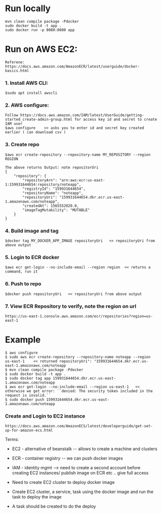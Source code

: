 Run locally
===
    mvn clean compile package -Pdocker
    sudo docker build -t app .
    sudo docker run -p 8080:8080 app


Run on AWS EC2:
=== 

    Referene:  https://docs.aws.amazon.com/AmazonECR/latest/userguide/docker-basics.html

### 1. Install AWS CLI:
	$sudo apt install awscli

### 2. AWS configure:
    Follow https://docs.aws.amazon.com/IAM/latest/UserGuide/getting-started_create-admin-group.html for access key id and secret to create IAM user
	$aws configure    >> asks you to enter id and secret key created earlier ( can download csv )

### 3. Create repo
    $aws ecr create-repository --repository-name MY_REPOSITORY --region REGION

    The above returns Output: note repositorUri
    {
        "repository": {
            "repositoryArn": "arn:aws:ecr:us-east-1:159931644654:repository/noteapp",
            "registryId": "159931644654",
            "repositoryName": "noteapp",
            "repositoryUri": "159931644654.dkr.ecr.us-east-1.amazonaws.com/noteapp",
            "createdAt": 1565552020.0,
            "imageTagMutability": "MUTABLE"
        }
    }

### 4. Build image and tag
    $docker tag MY_DOCKER_APP_IMAGE repositoryUri   << repositoryUri from above output

### 5. Login to ECR docker
    $aws ecr get-login --no-include-email --region region  << returns a command, run it

### 6. Push to repo
    $docker push repositoryUri   << repositoryUri from above output

### 7. View ECR Repository to verify, note the region on url
    https://us-east-1.console.aws.amazon.com/ecr/repositories?region=us-east-1

Example
===
 
    $ aws configure
    $ sudo aws ecr create-repository --repository-name noteapp --region us-east-1    << returned repositoryUri": "159931644654.dkr.ecr.us-east-1.amazonaws.com/noteapp
    $ mvn clean compile package -Pdocker
    $ sudo docker build -t app .
    $ sudo docker tag app 159931644654.dkr.ecr.us-east-1.amazonaws.com/noteapp
    $ aws ecr get-login --no-include-email --region us-east-1   << otherwise we get error: ``denied: The security token included in the request is invalid.``
    $ sudo docker push 159931644654.dkr.ecr.us-east-1.amazonaws.com/noteapp

### Create and Login to EC2 instance 
    https://docs.aws.amazon.com/AmazonECS/latest/developerguide/get-set-up-for-amazon-ecs.html
   
   
Terms:

- EC2 - alternative of beanstalk -- allows to create a machine and clusters
- ECR - container registry -- we can push docker images
- IAM - identity mgmt --> need to create a second account before creating EC2 instances/ publish image on ECR etc .. give full access


- Need to create EC2 cluster to deploy docker image
- Create EC2 cluster, a service, task using the docker image and run the task to deploy the image
- A task should be created to do the deploy
